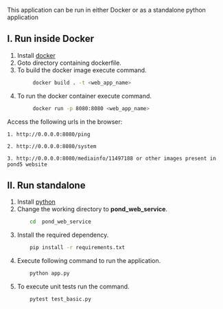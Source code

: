 This application can be run in either Docker or as a standalone python application

## I. Run inside Docker
  1. Install [docker](https://docs.docker.com/install/linux/docker-ce/ubuntu/)
  2. Goto directory containing dockerfile.
  3. To build the docker image execute command.
     ```bash
          docker build . -t <web_app_name>
     ```
  4. To run the docker container execute command.
     ```bash
          docker run -p 8080:8080 <web_app_name>
     ```        
  Access the following urls in the browser:
  
    1. http://0.0.0.0:8080/ping

    2. http://0.0.0.0:8080/system
 
    3. http://0.0.0.0:8080/mediainfo/11497188 or other images present in pond5 website

## II. Run standalone 
  1.  Install [python](https://www.python.org/downloads/)
  2.  Change the working directory to **pond_web_service**.
      ```bash
          cd  pond_web_service
      ```  
  3.  Install the required dependency.
      ```bash
          pip install -r requirements.txt
      ```
  4.  Execute following command to run the application. 
      ```bash
          python app.py
      ```
  5. To execute unit tests run the command.
     ```bash
         pytest test_basic.py
     ```  
  
